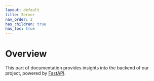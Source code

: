```yaml
---
layout: default
title: Server
nav_order: 2
has_children: true
has_toc: true
---
```


# Overview

This part of documentation provides insights into the backend of our project, powered by [FastAPI](https://fastapi.tiangolo.com/).
